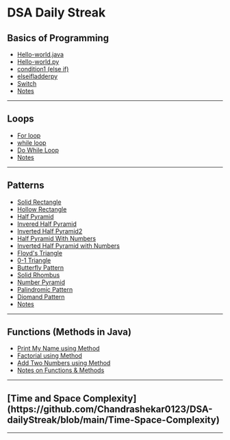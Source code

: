 <h1> DSA Daily Streak </h1>

<h2> Basics of Programming </h2>

- [Hello-world.java](Basics-of-Programming/Hello-world.java)
- [Hello-world.py](Basics-of-Programming/Hello-world.py)
- [condition1 (else if)](Basics-of-Programming/condition1.java)
- [elseifladderpy](Basics-of-Programming/elseifladder.py)
- [Switch](Basics-of-Programming/switchstmt.java)
- [Notes](Basics-of-Programming/README.md)

---

<h2> Loops </h2>

- [For loop](Loops/forl.java)
- [while loop](Loops/dowhilel.java/whilel.java)
- [Do While Loop](Loops/dowhilel.java/dowhilel.java)
- [Notes](Loops/README.md)

---

<h2> Patterns </h2>

- [Solid Rectangle](Patterns/SolidRectangle.java)
- [Hollow Rectangle](Patterns/HollowRectangle.java)
- [Half Pyramid](Patterns/HalfPyramid.java)
- [Invered Half Pyramid](Patterns/InveredHalfPyramid.java)
- [Inverted Half Pyramid2](Patterns/InvertedHalfPyramid2.java)
- [Half Pyramid With Numbers](Patterns/HalfPyramidWithNumbers.java)
- [Inverted Half Pyramid with Numbers](Patterns/InvertedHalfPyramidwithNumbers.java)
- [Floyd's Triangle](Patterns/FloydsTriangle.java)
- [0-1 Triangle](Patterns/0-1Triangle.java)
- [Butterfly Pattern](Patterns/Butterfly.java)
- [Solid Rhombus](Patterns/SolidRhombus.java)
- [Number Pyramid](Patterns/NumberPyramid.java)
- [Palindromic Pattern](Patterns/PalindromicPattern.java)
- [Diomand Pattern](Patterns/DiomandPattern.java)
- [Notes](Patterns/README.md)

---

<h2> Functions (Methods in Java) </h2>

- [Print My Name using Method](Functions/PrintMyName.java)  
- [Factorial using Method](Functions/factorial.java)  
- [Add Two Numbers using Method](Functions/add2nos.java)  
- [Notes on Functions & Methods](Functions/README.md)

---

<h2> [Time and Space Complexity](https://github.com/Chandrashekar0123/DSA-dailyStreak/blob/main/Time-Space-Complexity) </h2>

---

